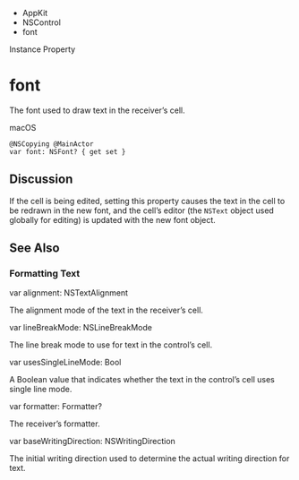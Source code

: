 

- AppKit
- NSControl
-  font 

Instance Property

# font

The font used to draw text in the receiver’s cell.

macOS

``` source
@NSCopying @MainActor
var font: NSFont? { get set }
```

## Discussion

If the cell is being edited, setting this property causes the text in the cell to be redrawn in the new font, and the cell’s editor (the `NSText` object used globally for editing) is updated with the new font object.

## See Also

### Formatting Text

var alignment: NSTextAlignment

The alignment mode of the text in the receiver’s cell.

var lineBreakMode: NSLineBreakMode

The line break mode to use for text in the control’s cell.

var usesSingleLineMode: Bool

A Boolean value that indicates whether the text in the control’s cell uses single line mode.

var formatter: Formatter?

The receiver’s formatter.

var baseWritingDirection: NSWritingDirection

The initial writing direction used to determine the actual writing direction for text.


